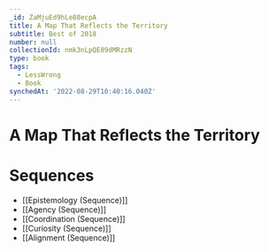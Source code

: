 ```yaml
---
_id: ZaMjuEd9hLe88ecpA
title: A Map That Reflects the Territory
subtitle: Best of 2018
number: null
collectionId: nmk3nLpQE89dMRzzN
type: book
tags:
  - LessWrong
  - Book
synchedAt: '2022-08-29T10:40:16.040Z'
---
```

# A Map That Reflects the Territory

# Sequences

- [[Epistemology (Sequence)]]
- [[Agency (Sequence)]]
- [[Coordination (Sequence)]]
- [[Curiosity (Sequence)]]
- [[Alignment (Sequence)]]